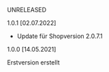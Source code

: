 UNRELEASED


1.0.1 [02.07.2022]

- Update für Shopversion 2.0.7.1


1.0.0 [14.05.2021]

Erstversion erstellt